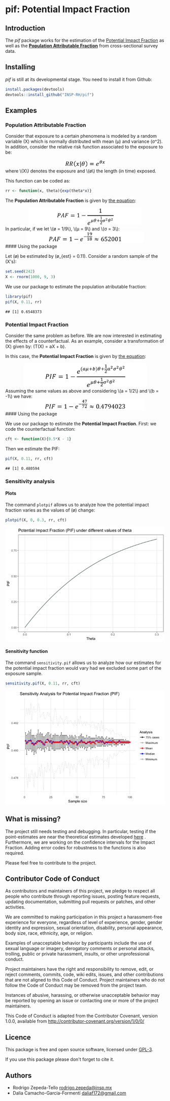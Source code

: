 pif: **Potential Impact Fraction**
================

Introduction
------------

The *pif* package works for the estimation of the [Potential Impact Fraction](http://www.who.int/publications/cra/chapters/volume2/2129-2140.pdf) as well as the [**Population Attributable Fraction**](http://www.who.int/healthinfo/global_burden_disease/metrics_paf/en/) from cross-sectional survey data.

Installing
----------

*pif* is still at its developmental stage. You need to install it from Github:

``` r
install.packages(devtools)
devtools::install_github("INSP-RH/pif")
```

Examples
--------

### **Population Attributable Fraction**

Consider that exposure to a certain phenomena is modeled by a random variable \(X\) which is normally distributed with mean \(µ\) and variance \(σ^2\). In addition, consider the relative risk function associated to the exposure to be:

<center>
<img alt = "Formula for RR" src = "README_files/formulaRR.png" style="height:25px;">
</center>
where \(X\) denotes the exposure and \(ø\) the length (in time) exposed.

This function can be coded as:

``` r
rr <- function(x, theta){exp(theta*x)}
```

The **Population Attributable Fraction** is given by [the equation](https://github.com/INSP-RH/pif/blob/master/Theoretical/Worked_formulas.pdf):

<center>
<img alt = "Formula for PAF" src = "README_files/pafnormal.png" style="height:55px;">
</center>
In particular, if we let \(ø = 1/9\), \(µ = 9\) and \(σ = 3\):

<center>
<img alt = "Evaluation for PAF" src = "README_files/pafnumeric.png" style="height:35px;">
</center>
#### Using the package

Let \(ø\) be estimated by \(ø_{est} = 0.11\). Consider a random sample of the \(X's\):

``` r
set.seed(242)
X <- rnorm(1000, 9, 3)
```

We use our package to estimate the population atributable fraction:

``` r
library(pif)
pif(X, 0.11, rr)
```

    ## [1] 0.6548373

### **Potential Impact Fraction**

Consider the same problem as before. We are now interested in estimating the effects of a counterfactual. As an example, consider a transformation of \(X\) given by: \(T(X) = aX + b\).

In this case, the **Potential Impact Fraction** is given by [the equation](https://github.com/INSP-RH/pif/blob/master/Theoretical/Worked_formulas.pdf):

<center>
<img alt = "Formula for PIF" src = "README_files/pifnormal.png" style="height:75px;">
</center>
Assuming the same values as above and considering \(a = 1/2\) and \(b = -1\) we have:

<center>
<img alt = "Evaluation for PIF" src = "README_files/pifnumeric.png" style="height:35px;">
</center>
#### Using the package

We use our package to estimate the **Potential Impact Fraction**. First: we code the counterfactual function:

``` r
cft <- function(X){0.5*X - 1}
```

Then we estimate the PIF:

``` r
pif(X, 0.11, rr, cft)
```

    ## [1] 0.480594

### Sensitivity analysis

#### Plots

The command `plotpif` allows us to analyze how the potential impact fraction varies as the values of \(ø\) change:

``` r
plotpif(X, 0, 0.3, rr, cft)
```

![](README_files/figure-markdown_github/unnamed-chunk-6-1.png)

#### Sensitivity function

The command `sensitivity.pif` allows us to analyze how our estimates for the potential impact fraction would vary had we excluded some part of the exposure sample.

``` r
sensitivity.pif(X, 0.11, rr, cft)
```

![](README_files/figure-markdown_github/unnamed-chunk-7-1.png)

What is missing?
----------------

The project still needs testing and debugging. In particular, testing if the point-estimates are near the theoretical estimates developed [here](https://github.com/INSP-RH/pif/blob/master/Theoretical/Worked_formulas.pdf) .
Furthermore, we are working on the confidence intervals for the Impact Fraction. Adding error codes for robustness to the functions is also required.

Please feel free to contribute to the project.

Contributor Code of Conduct
---------------------------

As contributors and maintainers of this project, we pledge to respect all people who contribute through reporting issues, posting feature requests, updating documentation, submitting pull requests or patches, and other activities.

We are committed to making participation in this project a harassment-free experience for everyone, regardless of level of experience, gender, gender identity and expression, sexual orientation, disability, personal appearance, body size, race, ethnicity, age, or religion.

Examples of unacceptable behavior by participants include the use of sexual language or imagery, derogatory comments or personal attacks, trolling, public or private harassment, insults, or other unprofessional conduct.

Project maintainers have the right and responsibility to remove, edit, or reject comments, commits, code, wiki edits, issues, and other contributions that are not aligned to this Code of Conduct. Project maintainers who do not follow the Code of Conduct may be removed from the project team.

Instances of abusive, harassing, or otherwise unacceptable behavior may be reported by opening an issue or contacting one or more of the project maintainers.

This Code of Conduct is adapted from the Contributor Covenant, version 1.0.0, available from <http://contributor-covenant.org/version/1/0/0/>

Licence
-------

This package is free and open source software, licensed under [GPL-3](https://www.gnu.org/licenses/gpl-3.0.html).

If you use this package please don't forget to cite it.

Authors
-------

-   Rodrigo Zepeda-Tello <rodrigo.zepeda@insp.mx>
-   Dalia Camacho-García-Formentí <daliaf172@gmail.com>

